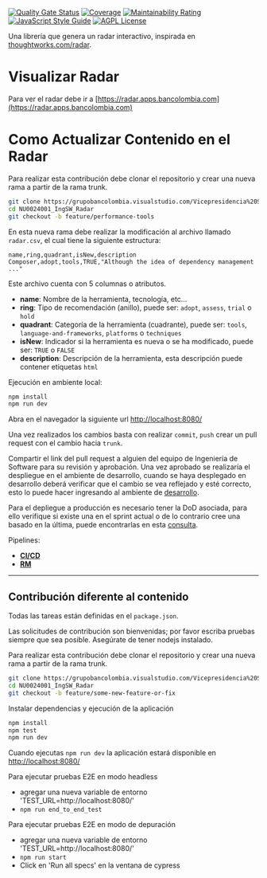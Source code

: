 [![Quality Gate Status](https://sonar.apps.bancolombia.com/sonarbc/api/project_badges/measure?project=NU0024001_IngSW_Radar&metric=alert_status)](https://sonar.apps.bancolombia.com/sonarbc/dashboard?id=NU0024001_IngSW_Radar)
[![Coverage](https://sonar.apps.bancolombia.com/sonarbc/api/project_badges/measure?project=NU0024001_IngSW_Radar&metric=coverage)](https://sonar.apps.bancolombia.com/sonarbc/dashboard?id=NU0024001_IngSW_Radar)
[![Maintainability Rating](https://sonar.apps.bancolombia.com/sonarbc/api/project_badges/measure?project=NU0024001_IngSW_Radar&metric=sqale_rating)](https://sonar.apps.bancolombia.com/sonarbc/dashboard?id=NU0024001_IngSW_Radar)
[![JavaScript Style Guide](https://img.shields.io/badge/code_style-standard-brightgreen.svg)](https://standardjs.com)
[![AGPL License](https://badgen.net/github/license/thoughtworks/build-your-own-radar)](https://github.com/thoughtworks/build-your-own-radar)


Una librería que genera un radar interactivo, inspirada en [thoughtworks.com/radar](http://thoughtworks.com/radar).

# Visualizar Radar

Para ver el radar debe ir a [https://radar.apps.bancolombia.com](https://radar.apps.bancolombia.com)

# Como Actualizar Contenido en el Radar

Para realizar esta contribución debe clonar el repositorio y crear una nueva rama a partir de la rama trunk.
```bash
git clone https://grupobancolombia.visualstudio.com/Vicepresidencia%20Servicios%20de%20Tecnolog%C3%ADa/_git/NU0024001_IngSW_Radar
cd NU0024001_IngSW_Radar
git checkout -b feature/performance-tools
```

En esta nueva rama debe realizar la modificación al archivo llamado `radar.csv`, el cual tiene la siguiente estructura:
```csv
name,ring,quadrant,isNew,description  
Composer,adopt,tools,TRUE,"Although the idea of dependency management ..."
```
Este archivo cuenta con 5 columnas o atributos.
- **name**: Nombre de la herramienta, tecnología, etc...
- **ring**: Tipo de recomendación (anillo), puede ser: `adopt`, `assess`, `trial` o `hold`
- **quadrant**: Categoría de la herramienta (cuadrante), puede ser: `tools`, `language-and-frameworks`, `platforms` o `techniques`
- **isNew**: Indicador si la herramienta es nueva o se ha modificado, puede ser: `TRUE` o `FALSE`
- **description**: Descripción de la herramienta, esta descripción puede contener etiquetas `html`

Ejecución en ambiente local:

```bash
npm install
npm run dev
```
Abra en el navegador la siguiente url [http://localhost:8080/](http://localhost:8080/)

Una vez realizados los cambios basta con realizar `commit`, `push` crear un pull request con el cambio hacia `trunk`.

Compartir el link del pull request a alguien del equipo de Ingeniería de Software para su revisión y aprobación. Una vez aprobado se realizaría el despliegue en el ambiente de desarrollo, cuando se haya desplegado en desarrollo deberá verificar que el cambio se vea reflejado y esté correcto, esto lo puede hacer ingresando al ambiente de [desarrollo](https://radar-dev.apps.ambientesbc.com/).

Para el depliegue a producción es necesario tener la DoD asociada, para ello verifique si existe una en el sprint actual o de lo contrario cree una basado en la última, puede encontrarlas en esta [consulta](https://grupobancolombia.visualstudio.com/Vicepresidencia%20Servicios%20de%20Tecnolog%C3%ADa/_queries/query/0af0697c-2c57-4494-ba52-9adbd255ed52/).

Pipelines:
- [**CI/CD**](https://grupobancolombia.visualstudio.com/Vicepresidencia%20Servicios%20de%20Tecnolog%C3%ADa/_build?definitionId=7821)
- [**RM**](https://grupobancolombia.visualstudio.com/Vicepresidencia%20Servicios%20de%20Tecnolog%C3%ADa/_release?definitionId=10832&view=mine&_a=releases)

----

## Contribución diferente al contenido

Todas las tareas están definidas en el `package.json`.

Las solicitudes de contribución son bienvenidas; por favor escriba pruebas siempre que sea posible.
Asegúrate de tener nodejs instalado.

Para realizar esta contribución debe clonar el repositorio y crear una nueva rama a partir de la rama trunk.
```bash
git clone https://grupobancolombia.visualstudio.com/Vicepresidencia%20Servicios%20de%20Tecnolog%C3%ADa/_git/NU0024001_IngSW_Radar
cd NU0024001_IngSW_Radar
git checkout -b feature/some-new-feature-or-fix
```
Instalar dependencias y ejecución de la aplicación

```bash
npm install
npm test
npm run dev
```

Cuando ejecutas `npm run dev` la aplicación estará disponible en [http://localhost:8080/](http://localhost:8080/)

Para ejecutar pruebas E2E en modo headless
- agregar una nueva variable de entorno 'TEST_URL=http://localhost:8080/'
- `npm run end_to_end_test`

Para ejecutar pruebas E2E en modo de depuración
- agregar una nueva variable de entorno 'TEST_URL=http://localhost:8080/'
- `npm run start`
- Click en 'Run all specs' en la ventana de cypress

